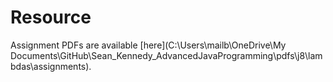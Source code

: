 # Resource
Assignment PDFs are available [here](C:\Users\mailb\OneDrive\My Documents\GitHub\Sean_Kennedy_AdvancedJavaProgramming\pdfs\j8\lambdas\assignments).

